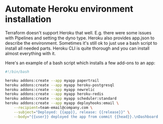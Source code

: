 # Automate Heroku environment installation

Terraform doesn't support Heroku that well. E.g. there were some issues with Pipelines and setting the dyno type. Heroku also provides app.json to describe the environment. Sometimes it's still ok to just use a bash script to install all needed parts. Heroku CLI is quite thorough and you can install almost everything with it.

Here's an example of a bash script which installs a few add-ons to an app:


```bash
#!/bin/bash

heroku addons:create --app myapp papertrail
heroku addons:create --app myapp heroku-postgresql
heroku addons:create --app myapp newrelic
heroku addons:create --app myapp heroku-redis
heroku addons:create --app myapp scheduler:standard
heroku addons:create --app myapp deployhooks:email \
    --recipient=team-email@company.com \
    --subject="Deployed: {{app}}, release: {{release}}" \
    --body="{{user}} deployed the app from commit {{head}}.\nDashboard: https://dashboard.heroku.com/apps/{{app}}/resources\n\nChanges since last deployment:\n{{git_log}}"
```

